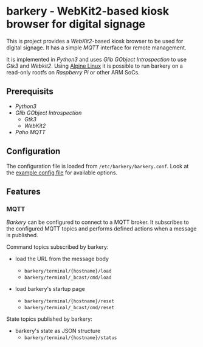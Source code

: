 # barkery - WebKit2-based kiosk browser for digital signage

This is project provides a *WebKit2*-based kiosk browser to be used for digital signage. It has a simple *MQTT* interface for remote management.

It is implemented in *Python3* and uses *Glib GObject Introspection* to use *Gtk3* and *Webkit2*. Using [Alpine Linux](https://www.alpinelinux.org/) it is possible to run barkery on a read-only rootfs on *Raspberry Pi* or other ARM SoCs.

## Prerequisits

- *Python3*
- *Glib GObject Introspection*
  - *Gtk3*
  - *WebKit2*
- *Paho MQTT*

## Configuration

The configuration file is loaded from `/etc/barkery/barkery.conf`. Look at the [example config file](ex/bakery.conf) for available options.

## Features

### MQTT

*Barkery* can be configured to connect to a MQTT broker. It subscribes to the configured MQTT topics and performs defined actions when a message is published.

Command topics subscribed by barkery:

- load the URL from the message body
  - `barkery/terminal/{hostname}/load`
  - `barkery/terminal/_bcast/cmd/load`

- load barkery's startup page
  - `barkery/terminal/{hostname}/reset`
  - `barkery/terminal/_bcast/cmd/reset`


State topics published by barkery:
- barkery's state as JSON structure
  - `barkery/terminal/{hostname}/status`
